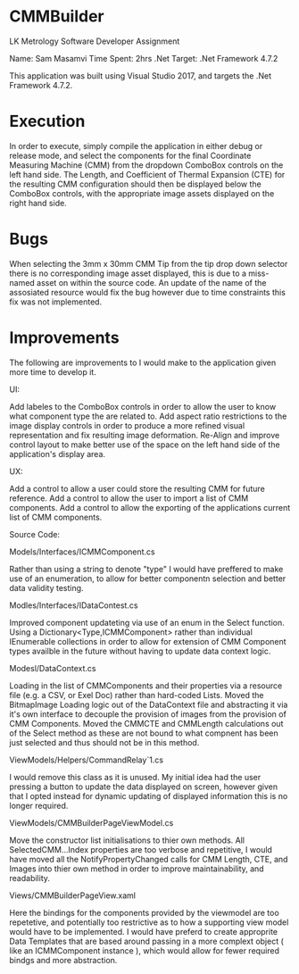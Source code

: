 # CMMBuilder

LK Metrology Software Developer Assignment

Name:        Sam Masamvi
Time Spent:  2hrs
.Net Target: .Net Framework 4.7.2

This application was built using Visual Studio 2017, and targets the .Net Framework 4.7.2. 


# Execution

In order to execute, simply compile the application in either debug or release mode, and select the components for the final Coordinate 
Measuring Machine (CMM) from the dropdown ComboBox controls on the left hand side. The Length, and Coefficient of Thermal Expansion (CTE) 
for the resulting CMM configuration should then be displayed below the ComboBox controls, with the appropriate image assets displayed on 
the right hand side.


# Bugs

When selecting the 3mm x 30mm CMM Tip from the tip drop down selector there is no corresponding image asset displayed, this is due to a 
miss-named asset on within the source code. An update of the name of the assosiated resource would fix the bug however due to time 
constraints this fix was not implemented.


# Improvements 

The following are improvements to I would make to the application given more time to develop it.

UI:

Add labeles to the ComboBox controls in order to allow the user to know what component type the are related to.
Add aspect ratio restrictions to the image display controls in order to produce a more refined visual representation and fix resulting 
image deformation.
Re-Align and improve control layout to make better use of the space on the left hand side of the application's display area.

UX:

Add a control to allow a user could store the resulting CMM for future reference.
Add a control to allow the user to import a list of CMM components.
Add a control to allow the exporting of the applications current list of CMM components.

Source Code:

Models/Interfaces/ICMMComponent.cs

Rather than using a string to denote "type" I would have preffered to make use of an enumeration, to allow for better componentn 
selection and better data validity testing.


Modles/Interfaces/IDataContest.cs

Improved component updateting via use of an enum in the Select function. 
Using a Dictionary<Type,ICMMComponent> rather than individual IEnumerable<String> collections in order to allow for extension of 
CMM Component types availble in the future without having to update data context logic.


Modesl/DataContext.cs

Loading in the list of CMMComponents and their properties via a resource file (e.g. a CSV, or Exel Doc) rather than hard-coded Lists.
Moved the BitmapImage Loading logic out of the DataContext file and abstracting it via it's own interface to decouple the provision 
of images from the provision of CMM Components.
Moved the CMMCTE and CMMLength calculations out of the Select method as these are not bound to what compnent has been just selected 
and thus should not be in this method.


ViewModels/Helpers/CommandRelay`1.cs

I would remove this class as it is unused. My initial idea had the user pressing a button to update the data displayed on screen, 
however given that I opted instead for dynamic updating of displayed information this is no longer required.


ViewModels/CMMBuilderPageViewModel.cs

Move the constructor list initialisations to thier own methods.
All SelectedCMM...Index properties are too verbose and repetitive, I would have moved all the NotifyPropertyChanged calls for CMM 
Length, CTE, and Images into thier own method in order to improve maintainability, and readability.


Views/CMMBuilderPageView.xaml

Here the bindings for the components provided by the viewmodel are too repetetive, and potentially too restrictive as to how a 
supporting view model would have to be implemented. I would have preferd to create approprite Data Templates that are based around 
passing in a more complext object ( like an ICMMComponent instance ), which would allow for fewer required bindgs and more abstraction.

